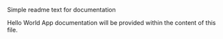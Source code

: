 Simple readme text for documentation

Hello World App documentation will be provided within the content of this file.